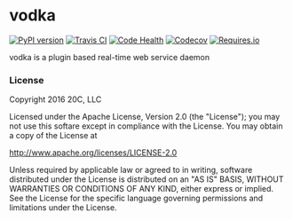 # vodka

[![PyPI version](https://badge.fury.io/py/vodka.svg)](https://badge.fury.io/py/vodka)
[![Travis CI](https://img.shields.io/travis/20c/vodka.svg?maxAge=2592000)](https://travis-ci.org/20c/vodka)
[![Code Health](https://landscape.io/github/20c/vodka/master/landscape.svg?style=flat)](https://landscape.io/github/20c/vodka/master)
[![Codecov](https://img.shields.io/codecov/c/github/20c/vodka/master.svg?maxAge=2592000)](https://codecov.io/github/20c/vodka)
[![Requires.io](https://img.shields.io/requires/github/20c/vodka.svg?maxAge=2592000)](https://requires.io/github/20c/vodka/requirements)

vodka is a plugin based real-time web service daemon

### License

Copyright 2016 20C, LLC

Licensed under the Apache License, Version 2.0 (the "License");
you may not use this softare except in compliance with the License.
You may obtain a copy of the License at

   http://www.apache.org/licenses/LICENSE-2.0

Unless required by applicable law or agreed to in writing, software
distributed under the License is distributed on an "AS IS" BASIS,
WITHOUT WARRANTIES OR CONDITIONS OF ANY KIND, either express or implied.
See the License for the specific language governing permissions and
limitations under the License.
